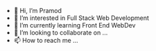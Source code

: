 - 👋 Hi, I’m Pramod
- 👀 I’m interested in Full Stack Web Development
- 🌱 I’m currently learning Front End WebDev
- 💞️ I’m looking to collaborate on ...
- 📫 How to reach me ...

<!---
Kpramod999/Kpramod999 is a ✨ special ✨ repository because its `README.md` (this file) appears on your GitHub profile.
You can click the Preview link to take a look at your changes.
--->
